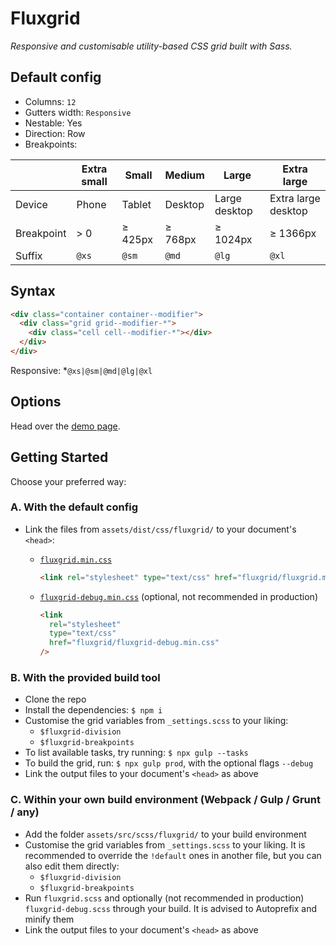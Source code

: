 # Fluxgrid

_Responsive and customisable utility-based CSS grid built with Sass._

## Default config

- Columns: `12`
- Gutters width: `Responsive`
- Nestable: Yes
- Direction: Row
- Breakpoints:

|            | Extra small | Small   | Medium  | Large         | Extra large         |
| ---------- | ----------- | ------- | ------- | ------------- | ------------------- |
| Device     | Phone       | Tablet  | Desktop | Large desktop | Extra large desktop |
| Breakpoint | > 0         | ≥ 425px | ≥ 768px | ≥ 1024px      | ≥ 1366px            |
| Suffix     | `@xs`       | `@sm`   | `@md`   | `@lg`         | `@xl`               |

## Syntax

```html
<div class="container container--modifier">
  <div class="grid grid--modifier-*">
    <div class="cell cell--modifier-*"></div>
  </div>
</div>
```

Responsive: \*`@xs|@sm|@md|@lg|@xl`

## Options

Head over the [demo page](https://johanmouchet.github.io/fluxgrid/index.html).

## Getting Started

Choose your preferred way:

### A. With the default config

- Link the files from `assets/dist/css/fluxgrid/` to your document's `<head>`:

  - [`fluxgrid.min.css`](https://github.com/JohanMouchet/fluxgrid/blob/master/assets/dist/css/fluxgrid.min.css)

    ```html
    <link rel="stylesheet" type="text/css" href="fluxgrid/fluxgrid.min.css" />
    ```

  - [`fluxgrid-debug.min.css`](https://github.com/JohanMouchet/fluxgrid/blob/master/assets/dist/css/fluxgrid-debug.min.css) (optional, not recommended in production)

    ```html
    <link
      rel="stylesheet"
      type="text/css"
      href="fluxgrid/fluxgrid-debug.min.css"
    />
    ```

### B. With the provided build tool

- Clone the repo
- Install the dependencies: `$ npm i`
- Customise the grid variables from `_settings.scss` to your liking:
  - `$fluxgrid-division`
  - `$fluxgrid-breakpoints`
- To list available tasks, try running: `$ npx gulp --tasks`
- To build the grid, run: `$ npx gulp prod`, with the optional flags `--debug`
- Link the output files to your document's `<head>` as above

### C. Within your own build environment (Webpack / Gulp / Grunt / any)

- Add the folder `assets/src/scss/fluxgrid/` to your build environment
- Customise the grid variables from `_settings.scss` to your liking. It is recommended to override the `!default` ones in another file, but you can also edit them directly:
  - `$fluxgrid-division`
  - `$fluxgrid-breakpoints`
- Run `fluxgrid.scss` and optionally (not recommended in production) `fluxgrid-debug.scss` through your build. It is advised to Autoprefix and minify them
- Link the output files to your document's `<head>` as above
